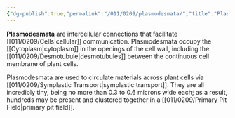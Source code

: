 ```yaml
---
{"dg-publish":true,"permalink":"/011/0209/plasmodesmata/","title":"Plasmodesmata","tags":["BIOL412"],"created":"2024-10-03T23:13:48.000-07:00","updated":"2025-01-22T00:50:37.409-08:00"}
---
```


**Plasmodesmata** are intercellular connections that facilitate [[011/0209/Cells\|cellular]] communication. Plasmodesmata occupy the [[Cytoplasm\|cytoplasm]] in the openings of the cell wall, including the [[011/0209/Desmotubule\|desmotubules]] between the continuous cell membrane of plant cells.

Plasmodesmata are used to circulate materials across plant cells via [[011/0209/Symplastic Transport\|symplastic transport]]. They are all incredibly tiny, being no more than 0.3 to 0.6 microns wide each; as a result, hundreds may be present and clustered together in a [[011/0209/Primary Pit Field\|primary pit field]].